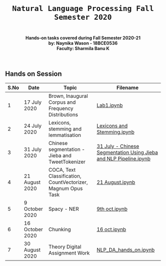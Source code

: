 <code>
  <h1 align="center">Natural Language Processing Fall Semester 2020</h1>
</code>

<p align="center"><strong>
  Hands-on tasks covered during Fall Semester 2020-21
  <br>
  by: Naynika Wason - 18BCE0536
  <br>
  Faculty: Sharmila Banu K
  </strong></p>

<br>

## Hands on Session
S.No | Date | Topic | Filename
-----|-----|----- | ----
1 | 17 July 2020 | Brown, Inaugural Corpus and Frequency Distributions | <a href="https://github.com/naynikaw/Natural-Language-Processing-Fall-2020/blob/master/Lab1.ipynb">Lab1.ipynb</a>
2 | 24 July 2020 | Lexicons, stemming and lemmatisation | <a href="https://github.com/naynikaw/Natural-Language-Processing-Fall-2020/blob/master/Lexicons%20and%20Stemming.ipynb">Lexicons and Stemming.ipynb</a>
3 | 31 July 2020 | Chinese segmentation - Jieba and TweetTokenizer | <a href="https://github.com/naynikaw/Natural-Language-Processing-Fall-2020/blob/master/31%20July%20-%20Chinese%20Segmentation%20Using%20Jieba%20and%20NLP%20Pipeline.ipynb">31 July - Chinese Segmentation Using Jieba and NLP Pipeline.ipynb</a>
4 | 21 August 2020 | COCA, Text Classification, CountVectorizer, Magnum Opus Task | <a href="https://github.com/naynikaw/Natural-Language-Processing-Fall-2020/blob/master/21%20August.ipynb">21 August.ipynb</a>
5 | 9 October 2020 | Spacy - NER | <a href="https://github.com/naynikaw/Natural-Language-Processing-Fall-2020/blob/master/9th%20oct.ipynb">9th oct.ipynb</a>
6 | 16 October 2020 | Chunking | <a href="https://github.com/naynikaw/Natural-Language-Processing-Fall-2020/blob/master/16%20oct.ipynb">16 oct.ipynb<a/>
7 | 30 August 2020 | Theory Digital Assignment Work | <a href="https://github.com/naynikaw/Natural-Language-Processing-Fall-2020/blob/master/NLP_DA_hands_on.ipynb">NLP_DA_hands_on.ipynb</a>

<br>
